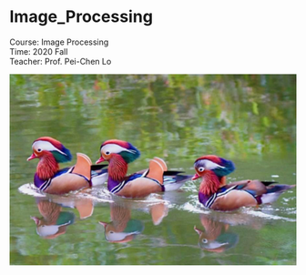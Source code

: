 # Image_Processing

Course: Image Processing  
Time: 2020 Fall  
Teacher: Prof. Pei-Chen Lo  

![image](https://github.com/chinwei1999/Image_Processing/blob/main/Bird_3_blurred.tif)
